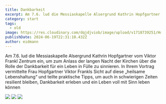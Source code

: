 ```yaml
---
title: Dankbarkeit
excerpt: Am 7.6. lud die Messiaskapelle Alsergrund Kathrin Hopfgartner vom Viktor Frankl Zentrum ein, um zum Anlass der langen Nacht der Kirchen über die Rolle der Dankbarkeit für ein Leben in Fülle zu sinnieren. <a class="text-muted underline  font-medium" href="/news/langenachtreview">Mehr anzeigen</a>.
category: start
tags:
  - old
image: https://res.cloudinary.com/dqjdjviob/image/upload/v1718739251/Homepage/LangeNacht/IMG_1917_uekbzw.jpg
publishDate: 2024-06-19T22:31:10.432Z
author: eidmann
---
```


<!--StartFragment-->

Am 7.6. lud die Messiaskapelle Alsergrund Kathrin Hopfgartner vom Viktor Frankl Zentrum ein, um zum Anlass der langen Nacht der Kirchen über die Rolle der Dankbarkeit für ein Leben in Fülle zu sinnieren. In Ihrem Vortrag vermittelte Frau Hopfgartner Viktor Frankls Sicht auf diese „heilsame Lebenshaltung“ und teilte praktische Tipps, um auch in schwierigen Zeiten resilient bleiben, Dankbarkeit erleben und ein Leben voll mit Sinn leben können

![](https://res.cloudinary.com/dqjdjviob/image/upload/v1718739273/Homepage/LangeNacht/IMG_1915_zpmvvm.jpg)
![](https://res.cloudinary.com/dqjdjviob/image/upload/v1718739264/Homepage/LangeNacht/IMG_1922_vwrhkw.jpg)
![](https://res.cloudinary.com/dqjdjviob/image/upload/v1718739313/Homepage/LangeNacht/IMG_1919_ofdkps.jpg)

<!--EndFragment-->
